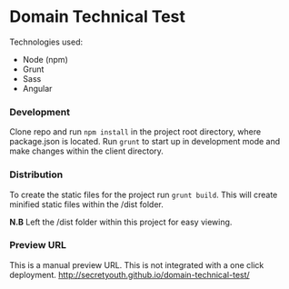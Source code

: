 # Domain Technical Test
Technologies used:
* Node (npm)
* Grunt
* Sass
* Angular

### Development ###
Clone repo and run `npm install` in the project root directory, where package.json is located.
Run `grunt` to start up in development mode and make changes within the client directory.

### Distribution ###
To create the static files for the project run `grunt build`. This will create minified static files within the /dist folder.

**N.B** Left the /dist folder within this project for easy viewing.

### Preview URL ###
This is a manual preview URL. This is not integrated with a one click deployment.
http://secretyouth.github.io/domain-technical-test/
